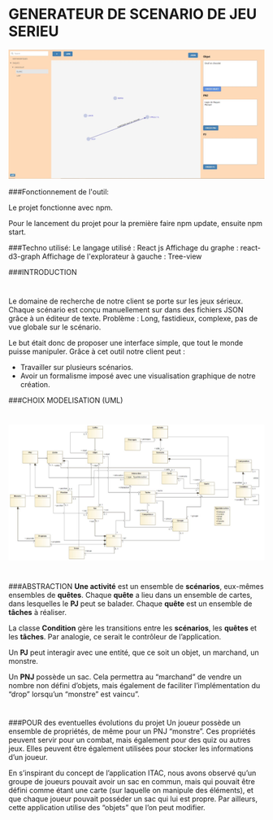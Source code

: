 # GENERATEUR DE SCENARIO DE JEU SERIEU
![Ecran principale](ecran%20principale.jpg)


###Fonctionnement de l'outil:


Le projet fonctionne avec npm.

Pour le lancement du projet pour la première faire npm update, ensuite npm start.


###Techno utilisé:
    Le langage utilisé : React js
    Affichage du graphe : react-d3-graph
    Affichage de l'explorateur à gauche : Tree-view



###INTRODUCTION
#

Le domaine de recherche de notre client se porte sur les jeux sérieux.
Chaque scénario est conçu manuellement sur dans des fichiers JSON grâce à un éditeur de texte.
Problème : Long, fastidieux, complexe, pas de vue globale sur le scénario.

Le but était donc de proposer une interface simple, que tout le monde puisse manipuler.
Grâce à cet outil notre client peut :
 * Travailler sur plusieurs scénarios. 
 * Avoir un formalisme imposé avec une visualisation graphique de notre création.



###CHOIX MODELISATION (UML)
#
![Modele UML](uml.jpg)

#
###ABSTRACTION
**Une activité** est un ensemble de **scénarios**, eux-mêmes ensembles de **quêtes**.
Chaque **quête** a lieu dans un ensemble de cartes, dans lesquelles le **PJ** peut se balader.
Chaque **quête** est un ensemble de **tâches** à réaliser. 

La classe **Condition** gère les transitions entre les **scénarios**, les **quêtes** et les **tâches**.
Par analogie, ce serait le contrôleur de l’application.

Un **PJ** peut interagir avec une entité, que ce soit un objet, un marchand, un monstre.

Un **PNJ** possède un sac. Cela permettra au “marchand” de vendre un nombre non défini d’objets, mais également de faciliter l’implémentation du “drop” lorsqu’un “monstre” est vaincu”.








#
###POUR des eventuelles évolutions du projet
Un joueur possède un ensemble de propriétés, de même pour un PNJ “monstre”.
Ces propriétés peuvent servir pour un combat, mais également pour des quiz ou autres jeux.
Elles peuvent être également utilisées pour stocker les informations d’un joueur.

En s’inspirant du concept de l’application ITAC, nous avons observé qu’un groupe de joueurs pouvait avoir un sac en commun, mais qui pouvait être défini comme étant une carte (sur laquelle on manipule des éléments), et que chaque joueur pouvait posséder un sac qui lui est propre.
Par ailleurs, cette application utilise des “objets” que l’on peut modifier.


